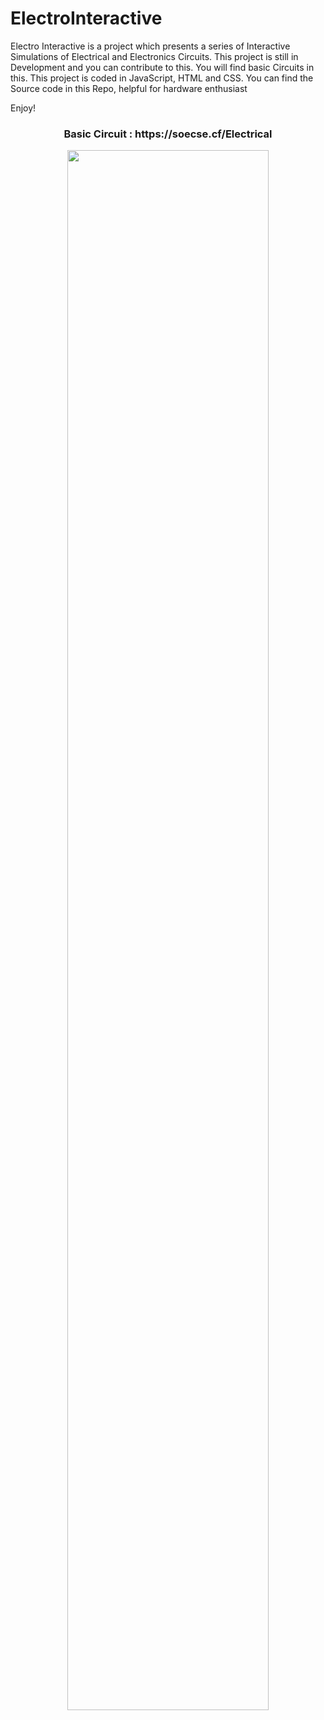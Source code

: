 # ElectroInteractive

Electro Interactive is a project which presents a series of Interactive Simulations of Electrical and Electronics Circuits. This project is still in Development and you can contribute to this. You will find basic Circuits in this. This project is coded in JavaScript, HTML and CSS. You can find the Source code in this Repo, helpful for hardware enthusiast

Enjoy!

<div  align="center">
  <h3 ahref="http://soecse.cf/Electrical" > Basic Circuit : https://soecse.cf/Electrical </h3>
  <img href="http://soecse.cf/Electrical" width="80%" src="Electrical/Demo.png"> </img>
</div>
